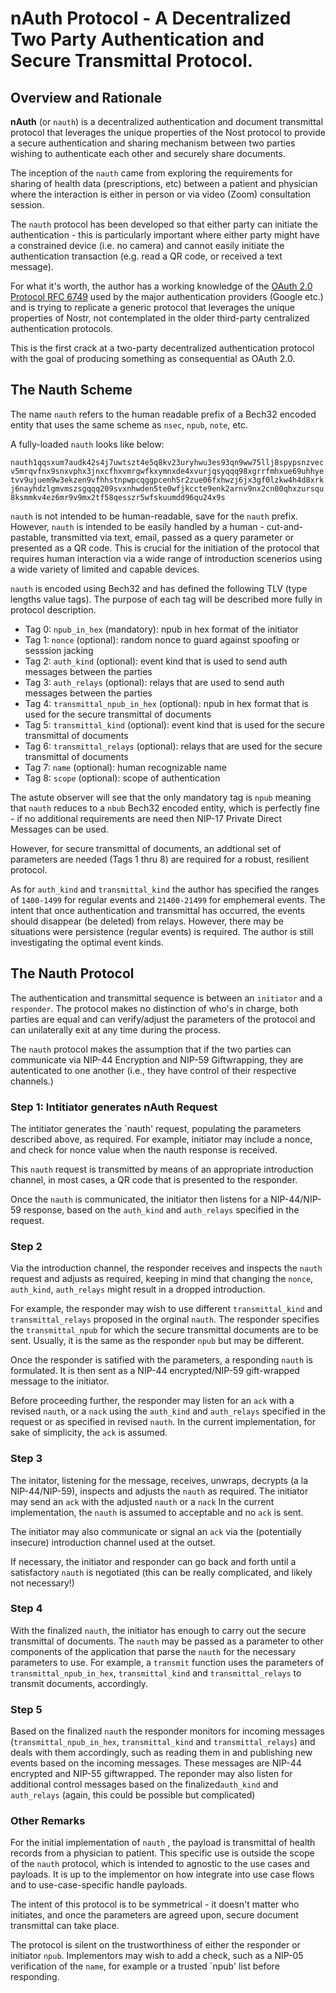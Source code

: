 # nAuth Protocol - A Decentralized Two Party Authentication and Secure Transmittal Protocol.

## Overview and Rationale

**nAuth** (or `nauth`) is a decentralized authentication and document transmittal protocol that leverages the unique properties of the Nost protocol to provide a secure authentication and sharing mechanism between two parties wishing to authenticate each other and securely share documents.

The inception of the `nauth` came from exploring the requirements for sharing of health data (prescriptions, etc) between a patient and physician where the interaction is either in person or via video (Zoom) consultation session. 

The `nauth` protocol has been developed so that either party can initiate the authentication - this is particularly important where either party might have a constrained device (i.e. no camera) and cannot easily initiate the authentication transaction (e.g. read a QR code, or received a text message).

For what it's worth, the author has a working knowledge of the [OAuth 2.0 Protocol RFC 6749](https://datatracker.ietf.org/doc/html/rfc6749) used by the major authentication providers (Google etc.) and is trying to replicate a generic protocol that leverages the unique properties of Nostr, not contemplated in the older third-party centralized authentication protocols.

This is the first crack at a two-party decentralized authentication protocol with the goal of producing something as consequential as OAuth 2.0.


## The Nauth Scheme

The name `nauth` refers to the human readable prefix of a Bech32 encoded entity that uses the same scheme as `nsec`, `npub`, `note`, etc.

A fully-loaded `nauth` looks like below:

`nauth1qqsxum7audk42s4j7uwtszt4e5q8kv23uryhwu3es93qn9ww75llj8spypsnzvecv5mrqvfnx9snxvphx3jnxcfhxvmrgwfkxymnxde4xvurjqsyqqq98xgrrfmhxue69uhhyetvv9ujuem9w3ekzen9vfhhstnpwpcqggpcenh5r2zue06fxhwzj6jx3gf0lzkw4h4d8xrkj6nayhdzlgmvmszsgqqq209svxnhwden5te0wfjkccte9enk2arnv9nx2cn00qhxzursqu8ksmmkv4ez6mr9v9mx2tf58qesszr5wfskuumdd96qu24x9s`

`nauth` is not intended to be human-readable, save for the `nauth` prefix. However, `nauth` is intended to be easily handled by a human - cut-and-pastable, transmitted via text, email, passed as a query parameter or presented as a QR code. This is crucial for the initiation of the protocol that requires human interaction via a wide range of introduction scenerios using a wide variety of limited and capable devices.

`nauth` is encoded using Bech32 and has defined the following TLV (type lengths value tags). The purpose of each tag will be described more fully in protocol description.

- Tag 0: `npub_in_hex` (mandatory): npub in hex format of the initiator
- Tag 1: `nonce` (optional): random nonce to guard against spoofing or sesssion jacking
- Tag 2: `auth_kind` (optional): event kind that is used to send auth messages between the parties
- Tag 3: `auth_relays` (optional): relays that are used to send auth messages between the parties
- Tag 4: `transmittal_npub_in_hex` (optional): npub in hex format that is used for the secure transmittal of documents
- Tag 5: `transmittal_kind` (optional): event kind that is used for the secure transmittal of documents
- Tag 6: `transmittal_relays` (optional): relays that are used for the secure transmittal of documents
- Tag 7: `name` (optional): human recognizable name
- Tag 8: `scope` (optional): scope of authentication

The astute observer will see that the only mandatory tag is `npub` meaning that `nauth` reduces to a `nbub` Bech32 encoded entity, which is perfectly fine - if no additional requirements are need then NIP-17 Private Direct Messages can be used. 

However, for secure transmittal of documents, an addtional set of parameters are needed (Tags 1 thru 8) are required for a robust, resilient protocol.

As for `auth_kind` and `transmittal_kind` the author has specified the ranges of `1400-1499` for regular events and `21400-21499` for emphemeral events. The intent that once authentication and transmittal has occurred, the events should disappear (be deleted) from relays. However, there may be situations were persistence (regular events) is required. The author is still investigating the optimal event kinds.

## The Nauth Protocol

The authentication and transmittal sequence is between an `initiator` and a `responder`. The protocol makes no distinction of who's in charge, both parties are equal and can verify/adjust the parameters of the protocol and can unilaterally exit at any time during the process. 

The `nauth` protocol makes the assumption that if the two parties can communicate via NIP-44 Encryption and NIP-59 Giftwrapping, they are autenticated to one another (i.e., they have control of their respective channels.)


### Step 1: Intitiator generates nAuth Request

The intitiator generates the `nauth' request, populating the parameters described above, as required. For example, initiator may include a nonce, and check for nonce value when the nauth response is received.

This `nauth` request is transmitted by means of an appropriate introduction channel, in most cases, a QR code that is presented to the responder.

Once the `nauth` is communicated, the initiator then listens for a NIP-44/NIP-59 response, based on the `auth_kind` and `auth_relays` specified in the request.

### Step 2

Via the introduction channel, the responder receives and inspects the `nauth` request and adjusts as required, keeping in mind that changing the `nonce`, `auth_kind`, `auth_relays` might result in a dropped introduction.

For example, the responder may wish to use different `transmittal_kind` and `transmittal_relays` proposed in the orginal `nauth`. The responder specifies the `transmittal_npub` for which the secure transmittal documents are to be sent. Usually, it is the same as the responder `npub` but may be different.

Once the responder is satified with the parameters, a responding `nauth` is formulated.  It is then sent as a NIP-44 encrypted/NIP-59 gift-wrapped message to the initiator.

Before proceeding further, the responder may listen for an `ack` with a revised `nauth`, or a `nack` using the `auth_kind` and `auth_relays` specified in the request or as specified in revised `nauth`. In the current implementation, for sake of simplicity, the `ack` is assumed.

### Step 3

The initator, listening for the message, receives, unwraps, decrypts (a la NIP-44/NIP-59), inspects and adjusts the `nauth` as required. The initiator may send  an `ack` with the adjusted `nauth` or a `nack` In the current implementation, the `nauth` is assumed to acceptable and no `ack` is sent.

The initiator may also communicate or signal an `ack` via the (potentially insecure) introduction channel used at the outset.

If necessary, the initiator and responder can go back and forth until a satisfactory `nauth` is negotiated (this can be really complicated, and likely not necessary!)

### Step 4

With the finalized `nauth`, the initiator has enough to carry out the secure transmittal of documents. The `nauth` may be passed as a parameter to other components of the application that parse the `nauth` for the necessary parameters to use. For example, a `transmit` function uses the parameters of `transmittal_npub_in_hex`, `transmittal_kind` and `transmittal_relays` to transmit documents, accordingly.

### Step 5

Based on the finalized `nauth` the responder monitors for incoming messages (`transmittal_npub_in_hex`, `transmittal_kind` and `transmittal_relays`) and deals with them accordingly, such as reading them in and publishing new events based on the incoming messages. These messages are NIP-44 encrypted and NIP-55 giftwrapped. The reponder may also listen for additional control messages based on the finalized`auth_kind` and `auth_relays` (again, this could be possible but complicated)



### Other Remarks

For the initial implementation of `nauth` , the payload is transmittal of health records from a physician to patient. This specific use is outside the scope of the `nauth` protocol, which is intended to agnostic to the use cases and payloads. It is up to the implementor on how integrate into use case flows and to use-case-specific handle payloads.

The intent of this protocol is to be symmetrical - it doesn't matter who initiates, and once the parameters are agreed upon, secure document transmittal can take place.

The protocol is silent on the trustworthiness of either the responder or initiator `npub`. Implementors may wish to add a check, such as a NIP-05 verification of the `name`, for example or a trusted `npub' list before responding.